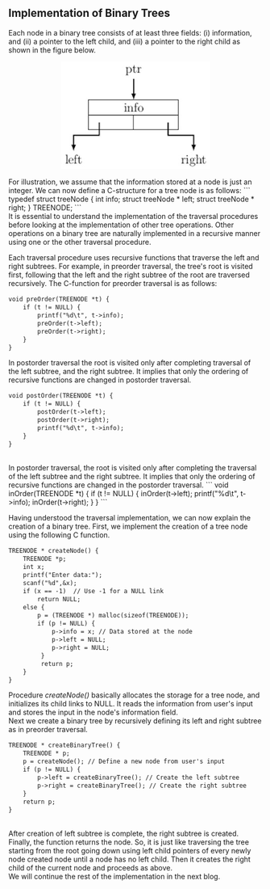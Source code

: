 ## Implementation of Binary Trees

Each node in a binary tree consists of at least three fields: (i) information, 
and (ii) a pointer to the left child, and (iii) a pointer to the right child
as shown in the figure below.   
<p align="center">
<img src="../images/nodeStruct.jpg">
</p>
For illustration, we assume that the information stored at a 
node is just an integer. We can now define a C-structure for a tree node is
as follows:
```
typedef struct treeNode {
    int info;
    struct treeNode * left;
    struct treeNode * right;
} TREENODE;
```
<br />
It is essential to understand the implementation of the traversal 
procedures before looking at the implementation of other tree 
operations. Other operations on a binary tree are naturally implemented in 
a recursive manner using one or the other traversal procedure. 
<br />

Each traversal procedure uses recursive functions that traverse
the left and right subtrees. For example, in preorder traversal, the tree's root is visited first, following that the left and the right subtree of 
the root are traversed recursively. The C-function for preorder traversal 
is as follows:
```
void preOrder(TREENODE *t) {
    if (t != NULL) {
        printf("%d\t", t->info);
        preOrder(t->left);
        preOrder(t->right);
    }
}
```
In postorder traversal the root is visited only after completing traversal
of the left subtree, and the right subtree. It implies that only the ordering
of recursive functions are changed in postorder traversal.
```
void postOrder(TREENODE *t) {
    if (t != NULL) {
        postOrder(t->left);
        postOrder(t->right);
        printf("%d\t", t->info);
    }
}
```
<br />
In postorder traversal, the root is visited only after completing the traversal
of the left subtree and the right subtree. It implies that only the ordering
of recursive functions are changed in the postorder traversal.
```
void inOrder(TREENODE *t) {
    if (t != NULL) {
        inOrder(t->left);
        printf("%d\t", t->info);
        inOrder(t->right);
    }
}
```
<br />

Having understood the traversal implementation, we can now explain the 
creation of a binary tree. First, we implement the creation of a tree node 
using the following C function.
```
TREENODE * createNode() {
    TREENODE *p;
    int x;
    printf("Enter data:");
    scanf("%d",&x);
    if (x == -1)  // Use -1 for a NULL link
        return NULL; 
    else {
        p = (TREENODE *) malloc(sizeof(TREENODE));
        if (p != NULL) {
            p->info = x; // Data stored at the node
            p->left = NULL;
            p->right = NULL;
         }
         return p;
    }
}
```
Procedure <i>createNode()</i> basically allocates the storage for a tree 
node, and initializes its child links to NULL. It reads the information 
from user's input and stores the input in the node's information field. 
<br />
Next we create a binary tree by recursively defining its left and right 
subtree as in preorder traversal.
```
TREENODE * createBinaryTree() {
    TREENODE * p;
    p = createNode(); // Define a new node from user's input
    if (p != NULL) {
        p->left = createBinaryTree(); // Create the left subtree
        p->right = createBinaryTree(); // Create the right subtree 
    }
    return p;
}
```
<br />
After creation of left subtree is complete, the right subtree is created. Finally, the function returns the node. So, it is just like traversing
the tree starting from the root going down using left child pointers of every
newly node created node until a node has no left child. Then it creates 
the right child of the current node and proceeds as above. 
<br />
We will continue the rest of the implementation in the next blog. 

